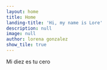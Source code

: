 ```yaml
---
layout: home
title: Home
landing-title: 'Hi, my name is Lore'
description: null
image: null
author: lorena gonzalez
show_tile: true
---
```

Mi diez es tu cero
